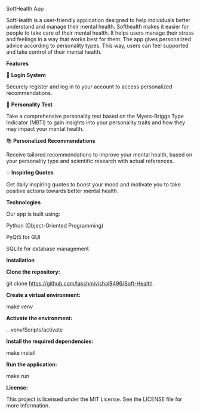 SoftHealth App

 

SoftHealth is a user-friendly application designed to help individuals better understand and manage their mental health. 
Softhealth makes it easier for people to take care of their mental health. It helps users manage their stress and feelings in a way that works best for them. The app gives personalized advice according to personality types. This way, users can feel supported and take control of their mental health.

<b>Features</b>

🔐 <b>Login System</b>

Securely register and log in to your account to access personalized recommendations.

🧠 <b>Personality Test</b>

Take a comprehensive personality test based on the Myers-Briggs Type Indicator (MBTI) to gain insights into your personality traits and how they may impact your mental health.

📚 <b>Personalized Recommendations</b>

Receive tailored recommendations to improve your mental health, based on your personality type and scientific research with actual references.

💡 <b>Inspiring Quotes</b>

Get daily inspiring quotes to boost your mood and motivate you to take positive actions towards better mental health.



<b>Technologies</b>

Our app is built using:

Python (Object-Oriented Programming)

PyQt5 for GUI

SQLite for database management

<b>Installation</b>

<b>Clone the repository:</b>

git clone https://github.com/lakshmivishal9496/Soft-Health

<b>Create a virtual environment:</b>

make venv

<b>Activate the environment:</b>

. .venv/Scripts/activate

<b>Install the required dependencies:</b>

make install

<b>Run the application:</b>

make run

<b>License:</b>

This project is licensed under the MIT License. See the LICENSE file for more information.
